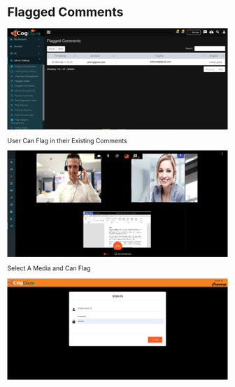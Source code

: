 # Flagged Comments

![](../../.gitbook/assets/flagged-comment.PNG)

User Can Flag in their Existing Comments

![](../../.gitbook/assets/image%20%2891%29.png)

Select A Media and Can Flag

![](../../.gitbook/assets/image%20%2886%29.png)



